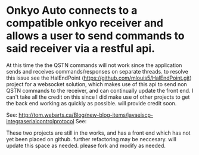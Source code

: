 # Onkyo Auto connects to a compatible onkyo receiver and allows a user to send commands to said receiver via a restful api.
At this time the the QSTN commands will not work since the application sends and receives commands/responses on separate threads.
to resolve this issue see the HalEndPoint (https://github.com/mlouis5/HalEndPoint.git) project for a websocket solution, which 
makes use of this api to send non QSTN commands to the receiver, and can continually update the front end. I can't take all the
credit on this since I did make use of other projects to get the back end working as quickly as possible. will provide credit soon.

See: http://tom.webarts.ca/Blog/new-blog-items/javaeiscp-integraserialcontrolprotocol
See: 

These two projects are still in the works, and has a front end which has not yet been placed on github. further refactoring 
may be neccesary. will update this space as needed. please fork and modify as needed.
